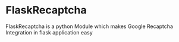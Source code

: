 # FlaskRecaptcha
FlaskRecaptcha is a python Module which makes Google Recaptcha Integration in flask application easy
